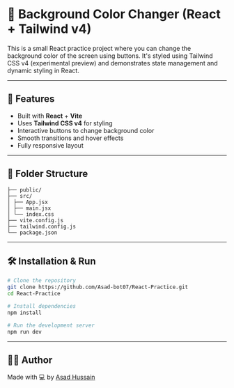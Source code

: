 # 🎨 Background Color Changer (React + Tailwind v4)

This is a small React practice project where you can change the background color of the screen using buttons. It's styled using Tailwind CSS v4 (experimental preview) and demonstrates state management and dynamic styling in React.

---

## 🚀 Features

- Built with **React** + **Vite**
- Uses **Tailwind CSS v4** for styling
- Interactive buttons to change background color
- Smooth transitions and hover effects
- Fully responsive layout

---
<!-- 
## 🖼️ Preview

![bg-changer-preview](https://your-screenshot-link-if-any.png) -->

<!-- --- -->

## 📂 Folder Structure

```
├── public/
├── src/
│ ├── App.jsx
│ ├── main.jsx
│ └── index.css
├── vite.config.js
├── tailwind.config.js
└── package.json
```

---

## 🛠️ Installation & Run

```bash
# Clone the repository
git clone https://github.com/Asad-bot07/React-Practice.git
cd React-Practice

# Install dependencies
npm install

# Run the development server
npm run dev
```
---
## 🧑‍💻 Author
Made with 💻 by [Asad Hussain](https://linkedin.com/in/asad-hussain-765502319)
